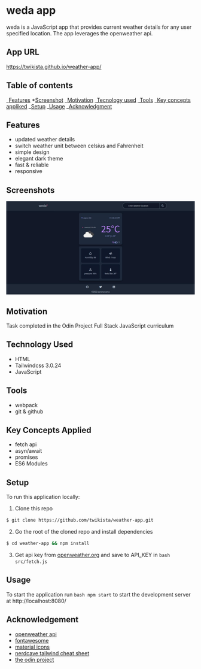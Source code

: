 # weda app

weda is a JavaScript app that provides current weather details for any user specified location. The app leverages the openweather api.

## App URL

https://twikista.github.io/weather-app/

## Table of contents

_[Features](#features) \*[Screenshot](#screenshots)
_[Motivation](#motivation)
_[Tecnology used](#technology-used)
_[Tools](#tools)
_[Key concepts appliked](#key-concepts-applied)
_[Setup](#setup)
_[Usage](#usage)
_[Acknowledgment](#acknowledgement)

## Features

- updated weather details
- switch weather unit between celsius and Fahrenheit
- simple design
- elegant dark theme
- fast & reliable
- responsive

## Screenshots

![weda app](/src/weda-app.jpg)

## Motivation

Task completed in the Odin Project Full Stack JavaScript curriculum

## Technology Used

- HTML
- Tailwindcss 3.0.24
- JavaScript

## Tools

- webpack
- git & github

## Key Concepts Applied

- fetch api
- asyn/await
- promises
- ES6 Modules

## Setup

To run this application locally:

1. Clone this repo

```bash
$ git clone https://github.com/twikista/weather-app.git
```

2. Go the root of the cloned repo and install dependencies

```bash
$ cd weather-app && npm install
```

3. Get api key from [openweather.org](https://openweathermap.org) and save to API_KEY in `bash src/fetch.js`

## Usage

To start the application run `bash npm start` to start the development server at http://localhost:8080/

## Acknowledgement

- [openweather api](https://openweathermap.org)
- [fontawesome](https://fontawesome.com)
- [material icons](https://fonts.google.com/icons)
- [nerdcave tailwind cheat sheet](https://nerdcave.com/tailwind-cheat-sheet)
- [the odin project](https://www.theodinproject.com/)
